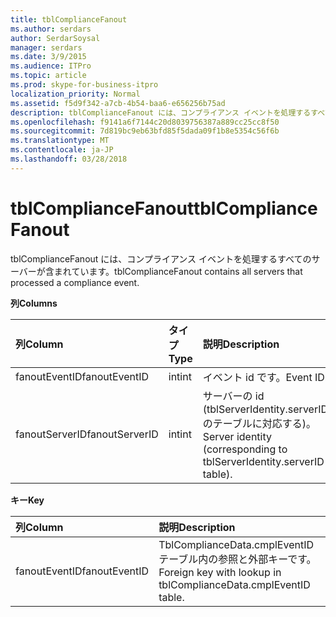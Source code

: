 ```yaml
---
title: tblComplianceFanout
ms.author: serdars
author: SerdarSoysal
manager: serdars
ms.date: 3/9/2015
ms.audience: ITPro
ms.topic: article
ms.prod: skype-for-business-itpro
localization_priority: Normal
ms.assetid: f5d9f342-a7cb-4b54-baa6-e656256b75ad
description: tblComplianceFanout には、コンプライアンス イベントを処理するすべてのサーバーが含まれています。
ms.openlocfilehash: f9141a6f7144c20d8039756387a889cc25cc8f50
ms.sourcegitcommit: 7d819bc9eb63bfd85f5dada09f1b8e5354c56f6b
ms.translationtype: MT
ms.contentlocale: ja-JP
ms.lasthandoff: 03/28/2018
---
```

# <a name="tblcompliancefanout"></a><span data-ttu-id="68a91-103">tblComplianceFanout</span><span class="sxs-lookup"><span data-stu-id="68a91-103">tblComplianceFanout</span></span>
 
<span data-ttu-id="68a91-104">tblComplianceFanout には、コンプライアンス イベントを処理するすべてのサーバーが含まれています。</span><span class="sxs-lookup"><span data-stu-id="68a91-104">tblComplianceFanout contains all servers that processed a compliance event.</span></span>
  
<span data-ttu-id="68a91-105">**列**</span><span class="sxs-lookup"><span data-stu-id="68a91-105">**Columns**</span></span>

|<span data-ttu-id="68a91-106">**列**</span><span class="sxs-lookup"><span data-stu-id="68a91-106">**Column**</span></span>|<span data-ttu-id="68a91-107">**タイプ**</span><span class="sxs-lookup"><span data-stu-id="68a91-107">**Type**</span></span>|<span data-ttu-id="68a91-108">**説明**</span><span class="sxs-lookup"><span data-stu-id="68a91-108">**Description**</span></span>|
|:-----|:-----|:-----|
|<span data-ttu-id="68a91-109">fanoutEventID</span><span class="sxs-lookup"><span data-stu-id="68a91-109">fanoutEventID</span></span>  <br/> |<span data-ttu-id="68a91-110">int</span><span class="sxs-lookup"><span data-stu-id="68a91-110">int</span></span>  <br/> |<span data-ttu-id="68a91-111">イベント id です。</span><span class="sxs-lookup"><span data-stu-id="68a91-111">Event ID.</span></span>  <br/> |
|<span data-ttu-id="68a91-112">fanoutServerID</span><span class="sxs-lookup"><span data-stu-id="68a91-112">fanoutServerID</span></span>  <br/> |<span data-ttu-id="68a91-113">int</span><span class="sxs-lookup"><span data-stu-id="68a91-113">int</span></span>  <br/> |<span data-ttu-id="68a91-114">サーバーの id (tblServerIdentity.serverID のテーブルに対応する)。</span><span class="sxs-lookup"><span data-stu-id="68a91-114">Server identity (corresponding to tblServerIdentity.serverID table).</span></span>  <br/> |
   
<span data-ttu-id="68a91-115">**キー**</span><span class="sxs-lookup"><span data-stu-id="68a91-115">**Key**</span></span>

|<span data-ttu-id="68a91-116">**列**</span><span class="sxs-lookup"><span data-stu-id="68a91-116">**Column**</span></span>|<span data-ttu-id="68a91-117">**説明**</span><span class="sxs-lookup"><span data-stu-id="68a91-117">**Description**</span></span>|
|:-----|:-----|
|<span data-ttu-id="68a91-118">fanoutEventID</span><span class="sxs-lookup"><span data-stu-id="68a91-118">fanoutEventID</span></span>  <br/> |<span data-ttu-id="68a91-119">TblComplianceData.cmplEventID テーブル内の参照と外部キーです。</span><span class="sxs-lookup"><span data-stu-id="68a91-119">Foreign key with lookup in tblComplianceData.cmplEventID table.</span></span>  <br/> |
   

